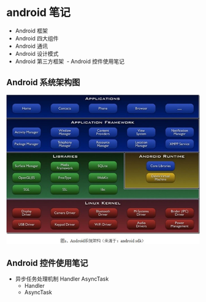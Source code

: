 # android 笔记
  - Android 框架
  - Android 四大组件
  - Android 通讯
  - Android 设计模式
  - Android 第三方框架
  - Android 控件使用笔记

## Android 系统架构图
![](https://github.com/dongpeng123/dongpeng/blob/master/Android_Notes/Android%E7%B3%BB%E7%BB%9F%E6%9E%B6%E6%9E%84.jpg)

## Android 控件使用笔记

  - 异步任务处理机制 Handler  AsyncTask
    - Handler 
    - AsyncTask
